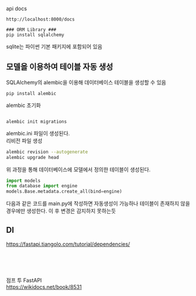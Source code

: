 api docs
```shell
http://localhost:8000/docs
```

```shell
### ORM Library ###
pip install sqlalchemy
```

sqlite는 파이썬 기본 패키지에 포함되어 있음

## 모델을 이용하여 테이블 자동 생성
SQLAlchemy의 alembic을 이용해 데이터베이스 테이블을 생성할 수 있음
```shell
pip install alembic
```

alembic 초기화
```shell

alembic init migrations
```
alembic.ini 파일이 생성된다.
<br/>
리비전 파일 생성
```sh
alembic revision --autogenerate
alembic upgrade head
```
위 과정을 통해 데이터베이스에 모델에서 정의한 테이블이 생성된다.

```python
import models
from database import engine
models.Base.metadata.create_all(bind=engine)
```
다음과 같은 코드를 main.py에 작성하면 자동생성이 가능하나 테이블이 존재하지 않을 경우에만 생성한다.
이 후 변경은 감지하지 못하는듯

## DI
https://fastapi.tiangolo.com/tutorial/dependencies/


<br/>
<br/>
<br/>

점프 투 FastAPI<br/>
https://wikidocs.net/book/8531